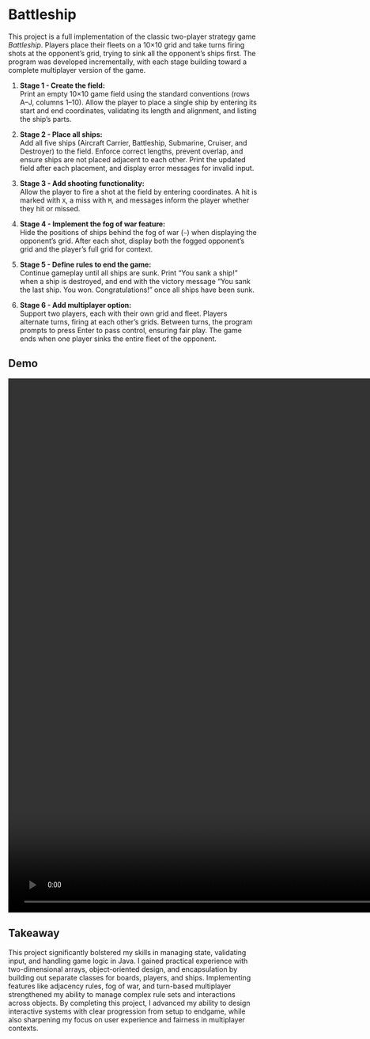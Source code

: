 # Battleship

This project is a full implementation of the classic two-player strategy game *Battleship*. Players place their fleets
on a 10×10 grid and take turns firing shots at the opponent’s grid, trying to sink all the opponent’s ships first. The
program was developed incrementally, with each stage building toward a complete multiplayer version of the game.

1. **Stage 1 - Create the field:**  
   Print an empty 10×10 game field using the standard conventions (rows A–J, columns 1–10). Allow the player to place a
   single ship by entering its start and end coordinates, validating its length and alignment, and listing the ship’s
   parts.

2. **Stage 2 - Place all ships:**  
   Add all five ships (Aircraft Carrier, Battleship, Submarine, Cruiser, and Destroyer) to the field. Enforce correct
   lengths, prevent overlap, and ensure ships are not placed adjacent to each other. Print the updated field after each
   placement, and display error messages for invalid input.

3. **Stage 3 - Add shooting functionality:**  
   Allow the player to fire a shot at the field by entering coordinates. A hit is marked with `X`, a miss with `M`, and
   messages inform the player whether they hit or missed.

4. **Stage 4 - Implement the fog of war feature:**  
   Hide the positions of ships behind the fog of war (`~`) when displaying the opponent’s grid. After each shot, display
   both the fogged opponent’s grid and the player’s full grid for context.

5. **Stage 5 - Define rules to end the game:**  
   Continue gameplay until all ships are sunk. Print “You sank a ship!” when a ship is destroyed, and end with the
   victory message “You sank the last ship. You won. Congratulations!” once all ships have been sunk.

6. **Stage 6 - Add multiplayer option:**  
   Support two players, each with their own grid and fleet. Players alternate turns, firing at each other’s grids.
   Between turns, the program prompts to press Enter to pass control, ensuring fair play. The game ends when one player
   sinks the entire fleet of the opponent.

## Demo

<video width="1920" height="1080" align="center" src="https://github.com/user-attachments/assets/0dff6194-b1c0-4073-99f7-8129a6094f75"></video>

## Takeaway

This project significantly bolstered my skills in managing state, validating input, and handling game logic in Java. I
gained practical experience with two-dimensional arrays, object-oriented design, and encapsulation by building out
separate classes for boards, players, and ships. Implementing features like adjacency rules, fog of war, and turn-based
multiplayer strengthened my ability to manage complex rule sets and interactions across objects. By completing this
project, I advanced my ability to design interactive systems with clear progression from setup to endgame, while also
sharpening my focus on user experience and fairness in multiplayer contexts.
